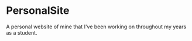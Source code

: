 # PersonalSite
A personal website of mine that I've been working on throughout my years as a student.
